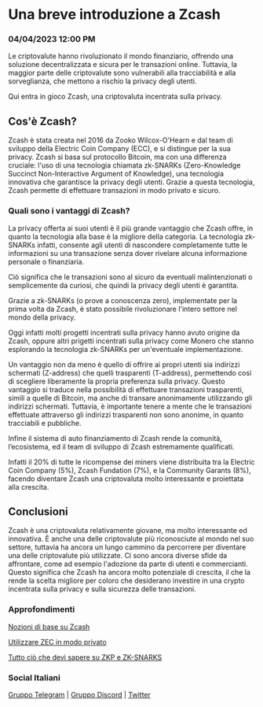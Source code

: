 # Una breve introduzione a Zcash

### 04/04/2023 12:00 PM

Le criptovalute hanno rivoluzionato il mondo finanziario, offrendo una soluzione decentralizzata e sicura per le transazioni online. Tuttavia, la maggior parte delle criptovalute sono vulnerabili alla tracciabilità e alla sorveglianza, che mettono a rischio la privacy degli utenti. 

Qui entra in gioco Zcash, una criptovaluta incentrata sulla privacy.

## Cos'è Zcash?

Zcash è stata creata nel 2016 da Zooko Wilcox-O'Hearn e dal team di sviluppo della Electric Coin Company (ECC), e si distingue per la sua privacy. Zcash si basa sul protocollo Bitcoin, ma con una differenza cruciale: l'uso di una tecnologia chiamata zk-SNARKs (Zero-Knowledge Succinct Non-Interactive Argument of Knowledge), una tecnologia innovativa che garantisce la privacy degli utenti. Grazie a questa tecnologia, Zcash permette di effettuare transazioni in modo privato e sicuro.


### Quali sono i vantaggi di Zcash?

La privacy offerta ai suoi utenti è il più grande vantaggio che Zcash offre, in quanto la tecnologia alla base è la migliore della categoria. La tecnologia zk-SNARKs infatti, consente agli utenti di nascondere completamente tutte le informazioni su una transazione senza dover rivelare alcuna informazione personale o finanziaria. 

Ciò significa che le transazioni sono al sicuro da eventuali malintenzionati o semplicemente da curiosi, che quindi la privacy degli utenti è garantita.

Grazie a zk-SNARKs (o prove a conoscenza zero), implementate per la prima volta da Zcash, è stato possibile rivoluzionare l'intero settore nel mondo della privacy. 

Oggi infatti molti progetti incentrati sulla privacy hanno avuto origine da Zcash, oppure altri prigetti incentrati sulla privacy come Monero che stanno esplorando la tecnologia zk-SNARKs per un'eventuale implementazione.

Un vantaggio non da meno è quello di offrire ai propri utenti sia indirizzi schermati (Z-address) che quelli trasparenti (T-address), permettendo così di scegliere liberamente la propria preferenza sulla privacy. Questo vantaggio si traduce nella possibilità di effettuare transazioni trasparenti, simili a quelle di Bitcoin, ma anche di transare anonimamente utilizzando gli indirizzi schermati. Tuttavia, è importante tenere a mente che le transazioni effettuate attraverso gli indirizzi trasparenti non sono anonime, in quanto tracciabili e pubbliche.

Infine il sistema di auto finanziamento di Zcash rende la comunità, l’ecosistema, ed il team di sviluppo di Zcash estremamente qualificati. 

Infatti il 20% di tutte le ricompense dei miners viene distribuita tra la Electric Coin Company (5%), Zcash Fundation (7%), e la Community Garants (8%), facendo diventare Zcash una criptovaluta molto interessante e proiettata alla crescita.

## Conclusioni

Zcash è una criptovaluta relativamente giovane, ma molto interessante ed innovativa. È anche una delle criptovalute più riconosciute al mondo nel suo settore, tuttavia ha ancora un lungo cammino da percorrere per diventare una delle criptovalute più utilizzate. Ci sono ancora diverse sfide da affrontare, come ad esempio l'adozione da parte di utenti e commercianti. Questo significa che Zcash ha ancora molto potenziale di crescita, il che la rende la scelta migliore per coloro che desiderano investire in una crypto incentrata sulla privacy e sulla sicurezza delle transazioni.

### Approfondimenti

[Nozioni di base su Zcash](https://wiki.zechub.xyz/global/italiano/nozioni-di-base-su-zcash)

[Utilizzare ZEC in modo privato](https://wiki.zechub.xyz/global/italiano/utilizzare-zec-in-modo-privato)

[Tutto ciò che devi sapere su ZKP e ZK-SNARKS](../zcashtech/zksnarks.md)

### Social Italiani

[Gruppo Telegram](https://t.me/zcashita) | [Gruppo Discord](https://discord.com/channels/978714252934258779/1091806217359347802) | [Twitter](https://twitter.com/InsideZcash)